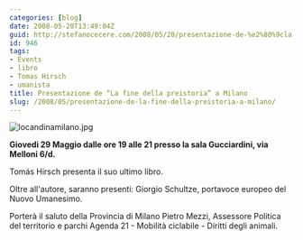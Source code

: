 ```yaml
---
categories: [blog]
date: 2008-05-20T13:49:04Z
guid: http://stefanocecere.com/2008/05/20/presentazione-de-%e2%80%9cla-fine-della-preistoria%e2%80%9d-a-milano/
id: 946
tags:
- Events
- libro
- Tomas Hirsch
- umanista
title: Presentazione de “La fine della preistoria” a Milano
slug: /2008/05/presentazione-de-la-fine-della-preistoria-a-milano/
---
```


![locandinamilano.jpg](http://stefanocecere.com/wp-content/uploads/sites/3/2008/05/locandinamilano.jpg)

**Giovedi 29 Maggio dalle ore 19 alle 21 presso la sala Gucciardini, via Melloni 6/d.**

Tomás Hirsch presenta il suo ultimo libro.
  
Oltre all'autore, saranno presenti: Giorgio Schultze, portavoce europeo del Nuovo Umanesimo.

Porterà il saluto della Provincia di Milano Pietro Mezzi, Assessore Politica del territorio e parchi Agenda 21 - Mobilità ciclabile - Diritti degli animali.